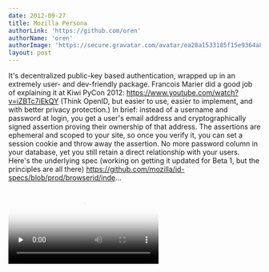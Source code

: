 ```yaml
---
date: 2012-09-27
title: Mozilla Persona
authorLink: 'https://github.com/oren'
authorName: 'oren'
authorImage: 'https://secure.gravatar.com/avatar/ea28a1533185f15e9364a8db6f9c0bae?s=140&d=https://a248.e.akamai.net/assets.github.com%2Fimages%2Fgravatars%2Fgravatar-user-420.png'
layout: post
---
```


It's decentralized public-key based authentication, wrapped up in an extremely user- and dev-friendly package. Francois Marier did a good job of explaining it at Kiwi PyCon 2012: https://www.youtube.com/watch?v=iZBTc7iEkQY
(Think OpenID, but easier to use, easier to implement, and with better privacy protection.)
In brief: instead of a username and password at login, you get a user's email address and cryptographically signed assertion proving their ownership of that address. The assertions are ephemeral and scoped to your site, so once you verify it, you can set a session cookie and throw away the assertion. No more password column in your database, yet you still retain a direct relationship with your users.
Here's the underlying spec (working on getting it updated for Beta 1, but the principles are all there) https://github.com/mozilla/id-specs/blob/prod/browserid/inde...

<video id="player" poster="http://videos-cdn.mozilla.net/serv/drafts/persona-beta1-360p.png" controls preload="none" data-setup="{}">
  <source src="http://videos-cdn.mozilla.net/serv/drafts/persona-beta1-360p.mp4" type="video/mp4">
  <source src="http://videos-cdn.mozilla.net/serv/drafts/persona-beta1-360p.ogv" type="video/ogg">
  <source src="http://videos-cdn.mozilla.net/serv/drafts/persona-beta1-360p.webm" type="video/webm">
  <!--[if IE]>
  <object type="application/x-shockwave-flash"
    data="https://s3.amazonaws.com/callahad-persona-vids/player.swf">
    <param name="allowfullscreen" value="true">
    <param name="flashvars" value="file=http://s3.amazonaws.com/callahad-persona-vids/persona-beta1-360p.mp4&controlbar.position=over&image=http://videos-cdn.mozilla.net/serv/drafts/persona-beta1-360p.png">
    <param name="movie" value="https://s3.amazonaws.com/callahad-persona-vids/player.swf">
  </object>
  <![endif]-->
</video>

